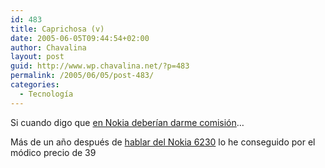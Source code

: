 ```yaml
---
id: 483
title: Caprichosa (v)
date: 2005-06-05T09:44:54+02:00
author: Chavalina
layout: post
guid: http://www.wp.chavalina.net/?p=483
permalink: /2005/06/05/post-483/
categories:
  - Tecnología
---
```

Si cuando digo que <a href="comentar.php?idpost=469&q=nokia" target="_blank">en Nokia deberían darme comisión</a>… 

Más de un año después de <a href="http://www.chavalina.net/comentar.php?idpost=48&q=6230" target="_blank">hablar del Nokia 6230</a> lo he conseguido por el módico precio de 39